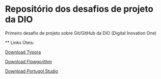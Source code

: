# Repositório dos desafios de projeto da DIO
Primeiro desafio de projeto sobre Git/GitHub da DIO (Digital Inovation One)


** Links Úteis: 

[Download Typora](https://typora.io/) 

[Download Flowgorithm](http://www.flowgorithm.org/download/index.html) 

[Download Portugol Studio](http://lite.acad.univali.br/portugol/) 
